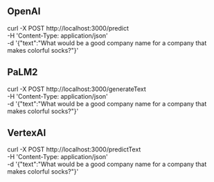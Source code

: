 ## OpenAI
curl -X POST http://localhost:3000/predict \
   -H 'Content-Type: application/json' \
   -d '{"text":"What would be a good company name for a company that makes colorful socks?"}'

## PaLM2
curl -X POST http://localhost:3000/generateText \
   -H 'Content-Type: application/json' \
   -d '{"text":"What would be a good company name for a company that makes colorful socks?"}'

## VertexAI
curl -X POST http://localhost:3000/predictText \
   -H 'Content-Type: application/json' \
   -d '{"text":"What would be a good company name for a company that makes colorful socks?"}'